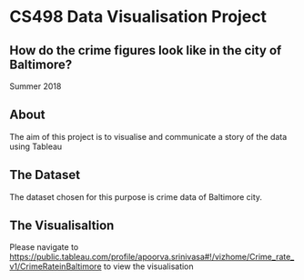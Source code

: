# CS498 Data Visualisation Project

## How do the crime figures look like in the city of Baltimore?

Summer 2018

## About

The aim of this project is to visualise and communicate a story of the data using Tableau 

## The Dataset

The dataset chosen for this purpose is crime data of Baltimore city.

## The Visualisaltion

Please navigate to https://public.tableau.com/profile/apoorva.srinivasa#!/vizhome/Crime_rate_v1/CrimeRateinBaltimore to view the visualisation

